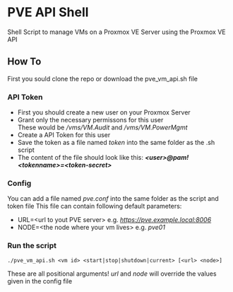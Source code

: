 # PVE API Shell
Shell Script to manage VMs on a Proxmox VE Server using the Proxmox VE API

## How To
First you sould clone the repo or download the pve\_vm\_api.sh file

### API Token
- First you should create a new user on your Proxmox Server
- Grant only the necessary permissons for this user  
These would be */vms/VM.Audit* and */vms/VM.PowerMgmt*
- Create a API Token for this user
- Save the token as a file named *token* into the same folder as the .sh script
- The content of the file should look like this: ***<user\>@pam!<tokenname\>=<token-secret\>***

### Config
You can add a file named *pve.conf* into the same folder as the script and token file
This file can contain following default parameters:
- URL=<url to yout PVE server\> e.g. *https://pve.example.local:8006*
- NODE=<the node where your vm lives\> e.g. *pve01*

### Run the script
``./pve_vm_api.sh <vm id> <start|stop|shutdown|current> [<url> <node>]``

These are all positional arguments!
*url* and *node* will override the values given in the config file
